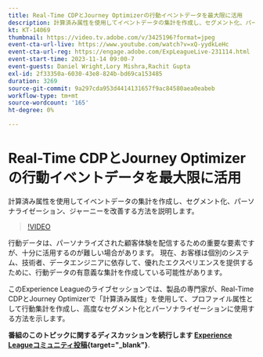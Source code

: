 ```yaml
---
title: Real-Time CDPとJourney Optimizerの行動イベントデータを最大限に活用
description: 計算済み属性を使用してイベントデータの集計を作成し、セグメント化、パーソナライゼーション、ジャーニーを改善する方法を説明します。
kt: KT-14069
thumbnail: https://video.tv.adobe.com/v/3425196?format=jpeg
event-cta-url-live: https://www.youtube.com/watch?v=xQ-yydkLeHc
event-cta-url-reg: https://engage.adobe.com/ExpLeagueLive-231114.html
event-start-time: 2023-11-14 09:00-7
event-guests: Daniel Wright,Lory Mishra,Rachit Gupta
exl-id: 2f33350a-6030-43e8-824b-bd69ca153485
duration: 3269
source-git-commit: 9a297cda953d4414131657f9ac84580aea0eabeb
workflow-type: tm+mt
source-wordcount: '165'
ht-degree: 0%

---
```


# Real-Time CDPとJourney Optimizerの行動イベントデータを最大限に活用

計算済み属性を使用してイベントデータの集計を作成し、セグメント化、パーソナライゼーション、ジャーニーを改善する方法を説明します。

>[!VIDEO](https://video.tv.adobe.com/v/3425196/?quality=12&learn=on)

行動データは、パーソナライズされた顧客体験を配信するための重要な要素ですが、十分に活用するのが難しい場合があります。 現在、お客様は個別のシステム、技術者、データエンジニアに依存して、優れたエクスペリエンスを提供するために、行動データの有意義な集計を作成している可能性があります。

このExperience Leagueのライブセッションでは、製品の専門家が、Real-Time CDPとJourney Optimizerで「計算済み属性」を使用して、プロファイル属性として行動集計を作成し、高度なセグメント化とパーソナライゼーションに使用する方法を示します。

**番組のこのトピックに関するディスカッションを続行します [Experience Leagueコミュニティ投稿](https://experienceleaguecommunities.adobe.com/t5/real-time-customer-data-platform/experience-league-live-post-session-discussion-get-the-most-from/m-p/633722#M5){target="_blank"}**.
